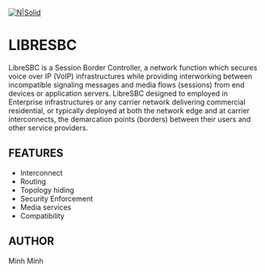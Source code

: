 [![N|Solid](https://repository-images.githubusercontent.com/286777346/c7ff7f80-2215-11eb-963f-acb53c9acd8f)](https://github.com/hnimminh/libresbc)


# LIBRESBC
LibreSBC is a Session Border Controller, a network function which secures voice over IP (VoIP) infrastructures while providing interworking between incompatible signaling messages and media flows (sessions) from end devices or application servers. LibreSBC designed to employed in Enterprise infrastructures or any carrier network delivering commercial residential, or typically deployed at both the network edge and at carrier interconnects, the demarcation points (borders) between their users and other service providers.

## FEATURES
* Interconnect
* Routing
* Topology hiding 
* Security Enforcement 
* Media services
* Compatibility

## AUTHOR
Minh Minh